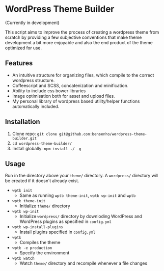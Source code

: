 # WordPress Theme Builder


(Currently in development)

This script aims to improve the process of creating a wordpress theme from scratch by providing a few subjective conventions that make theme development a bit more enjoyable and also the end product of the theme optimized for use.

## Features ##

* An intuitive structure for organizing files, which compile to the correct wordpress structure.
* Coffeescript and SCSS, concatenization and minification.
* Ability to include css bower libraries
* Image optimisation both for asset and upload files.
* My personal library of wordpress based utility/helper functions automatically included.


## Installation ##
1. Clone repo: `git clone git@github.com:bensonho/wordpress-theme-builder.git`
2. `cd wordpress-theme-builder/`
3. Install globally: `npm install ./ -g`

## Usage ##

Run in the directory above your `theme/` directory. A `wordpress/` directory will be created if it doesn't already exist.

* `wptb init`
  * Same as running `wptb theme-init`, `wptb wp-init` and `wptb`
* `wptb theme-init`
  * Initialize `theme/` directory
* `wptb wp-init`
  * Initialize `wordpress/` directory by downloding WordPress and WordPress plugins as specified in `config.yml`
* `wptb wp-install-plugins`
  * Install plugins specified in `config.yml`
* `wptb`
  * Compiles the theme
* `wptb -e production`
  * Specify the environment
* `wptb watch`
  * Watch `theme/` directory and recompile whenever a file changes
